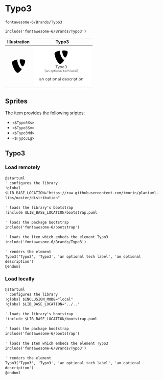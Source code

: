 # Typo3


```text
fontawesome-6/Brands/Typo3
```

```text
include('fontawesome-6/Brands/Typo3')
```



| Illustration | Typo3 |
| :---: | :---: |
| ![illustration for Illustration](../../fontawesome-6/Brands/Typo3.png) | ![illustration for Typo3](../../fontawesome-6/Brands/Typo3.Local.png) |



## Sprites
The item provides the following sriptes:

- `<$Typo3Xs>`
- `<$Typo3Sm>`
- `<$Typo3Md>`
- `<$Typo3Lg>`





## Typo3

### Load remotely
```plantuml
@startuml
' configures the library
!global $LIB_BASE_LOCATION="https://raw.githubusercontent.com/tmorin/plantuml-libs/master/distribution"

' loads the library's bootstrap
!include $LIB_BASE_LOCATION/bootstrap.puml

' loads the package bootstrap
include('fontawesome-6/bootstrap')

' loads the Item which embeds the element Typo3
include('fontawesome-6/Brands/Typo3')

' renders the element
Typo3('Typo3', 'Typo3', 'an optional tech label', 'an optional description')
@enduml
```

### Load locally
```plantuml
@startuml
' configures the library
!global $INCLUSION_MODE="local"
!global $LIB_BASE_LOCATION="../.."

' loads the library's bootstrap
!include $LIB_BASE_LOCATION/bootstrap.puml

' loads the package bootstrap
include('fontawesome-6/bootstrap')

' loads the Item which embeds the element Typo3
include('fontawesome-6/Brands/Typo3')

' renders the element
Typo3('Typo3', 'Typo3', 'an optional tech label', 'an optional description')
@enduml
```

